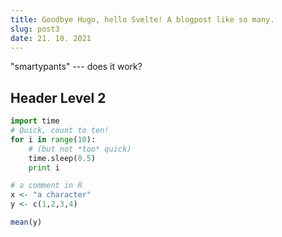```yaml
---
title: Goodbye Hugo, hello Svelte! A blogpost like so many.
slug: post3
date: 21. 10. 2021
---
```


"smartypants" --- does it work?

## Header Level 2

```python
import time
# Quick, count to ten!
for i in range(10):
    # (but not *too* quick)
    time.sleep(0.5)
    print i
```


```r 
# a comment in R
x <- "a character"
y <- c(1,2,3,4)

mean(y)
```